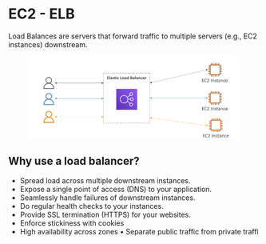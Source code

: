 # EC2 - ELB

Load Balances are servers that forward traffic to multiple servers (e.g., EC2 instances) downstream.

<figure><img src="../../.gitbook/assets/image (29).png" alt=""><figcaption></figcaption></figure>

## Why use a load balancer?

* Spread load across multiple downstream instances.&#x20;
* Expose a single point of access (DNS) to your application.&#x20;
* Seamlessly handle failures of downstream instances.
* Do regular health checks to your instances.&#x20;
* Provide SSL termination (HTTPS) for your websites.&#x20;
* Enforce stickiness with cookies&#x20;
* High availability across zones • Separate public traffic from private traffi
